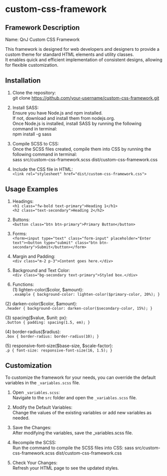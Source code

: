 # custom-css-framework

## Framework Description
Name: QnJ Custom CSS Framework

This framework is designed for web developers and designers to provide a custom theme for standard HTML elements and utility classes.<br>
It enables quick and efficient implementation of consistent designs, allowing for flexible customization.

## Installation
1. Clone the repository:<br>
git clone https://github.com/your-username/custom-css-framework.git

2. Install SASS:<br>
Ensure you have Node.js and npm installed.<br>
If not, download and install them from nodejs.org.<br>
Once Node.js is installed, install SASS by running the following command in terminal:<br>
npm install -g sass

3. Compile SCSS to CSS:<br>
Once the SCSS files created, compile them into CSS by running the following command in terminal:<br>
sass src/custom-css-framework.scss dist/custom-css-framework.css

4. Include the CSS file in HTML:<br>
`<link rel="stylesheet" href="dist/custom-css-framework.css">`

## Usage Examples
1. Headings: <br>
`<h1 class="fw-bold text-primary">Heading 1</h1>`<br>
`<h2 class="text-secondary">Heading 2</h2>`<br>

2. Buttons:<br>
`<button class="btn btn-primary">Primary Button</button>`

3. Forms:<br>
`<form><input type="text" class="form-input" placeholder="Enter text"><button type="submit" class="btn btn-secondary">Submit</button></form>`

4. Margin and Padding:<br>
`<div class="m-2 p-3">Content goes here.</div>`

5. Background and Text Color:<br>
`<div class="bg-secondary text-primary">Styled box.</div>`

6. Functions: <br>
(1) lighten-color($color, $amount): <br>
`.example {
  background-color: lighten-color($primary-color, 20%);
}`

(2) darken-color($color, $amount):<br>
`.header {
  background-color: darken-color($secondary-color, 15%);
}`

(3) spacing($value, $unit: px):<br>
`.button {
  padding: spacing(1.5, em);
}`

(4) border-radius($radius): <br>
`.box {
  border-radius: border-radius(10);
}`

(5) responsive-font-size($base-size, $scale-factor): <br>
`.p {
  font-size: responsive-font-size(16, 1.5);
}`


## Customization
To customize the framework for your needs, you can override the default variables in the `_variables.scss` file.

1. Open `_variables.scss`:<br>
    Navigate to the `src` folder and open the `_variables.scss` file.

2. Modify the Default Variables:<br>
    Change the values of the existing variables or add new variables as needed.

3. Save the Changes:<br>
    After modifying the variables, save the _variables.scss file.

4. Recompile the SCSS:<br>
    Run the command to compile the SCSS files into CSS:
    sass src/custom-css-framework.scss dist/custom-css-framework.css

5. Check Your Changes:<br>
    Refresh your HTML page to see the updated styles.

